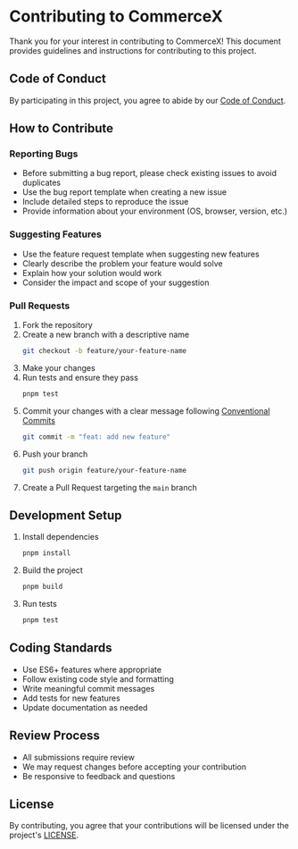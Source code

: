 # Contributing to CommerceX

Thank you for your interest in contributing to CommerceX! This document provides guidelines and instructions for contributing to this project.

## Code of Conduct

By participating in this project, you agree to abide by our [Code of Conduct](CODE_OF_CONDUCT.md).

## How to Contribute

### Reporting Bugs

- Before submitting a bug report, please check existing issues to avoid duplicates
- Use the bug report template when creating a new issue
- Include detailed steps to reproduce the issue
- Provide information about your environment (OS, browser, version, etc.)

### Suggesting Features

- Use the feature request template when suggesting new features
- Clearly describe the problem your feature would solve
- Explain how your solution would work
- Consider the impact and scope of your suggestion

### Pull Requests

1. Fork the repository
2. Create a new branch with a descriptive name
   ```bash
   git checkout -b feature/your-feature-name
   ```
3. Make your changes
4. Run tests and ensure they pass
   ```bash
   pnpm test
   ```
5. Commit your changes with a clear message following [Conventional Commits](https://www.conventionalcommits.org/)
   ```bash
   git commit -m "feat: add new feature"
   ```
6. Push your branch
   ```bash
   git push origin feature/your-feature-name
   ```
7. Create a Pull Request targeting the `main` branch

## Development Setup

1. Install dependencies
   ```bash
   pnpm install
   ```
2. Build the project
   ```bash
   pnpm build
   ```
3. Run tests
   ```bash
   pnpm test
   ```

## Coding Standards

- Use ES6+ features where appropriate
- Follow existing code style and formatting
- Write meaningful commit messages
- Add tests for new features
- Update documentation as needed

## Review Process

- All submissions require review
- We may request changes before accepting your contribution
- Be responsive to feedback and questions

## License

By contributing, you agree that your contributions will be licensed under the project's [LICENSE](../LICENSE). 
